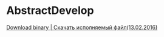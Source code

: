 # AbstractDevelop
[Download binary | Скачать исполняемый файл(13.02.2016)](https://yadi.sk/d/GQ7ogbHBodERx)
